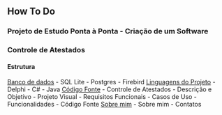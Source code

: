 ## How To Do

### Projeto de Estudo Ponta à Ponta - Criação de um Software
### Controle de Atestados


#### Estrutura

[Banco de dados](database/database.md)
        - SQL Lite
        - Postgres
        - Firebird
[Linguagens do Projeto](project_languages/project_languages.md)
        - Delphi
        - C#
        - Java
[Código Fonte](project_code/project_code.md)
        - Controle de Atestados
        - Descrição e Objetivo
        - Projeto Visual
        - Requisitos Funcionais
        - Casos de Uso
        - Funcionalidades
        - Código Fonte
[Sobre mim](about/about.md)
        - Sobre mim
        - Contatos